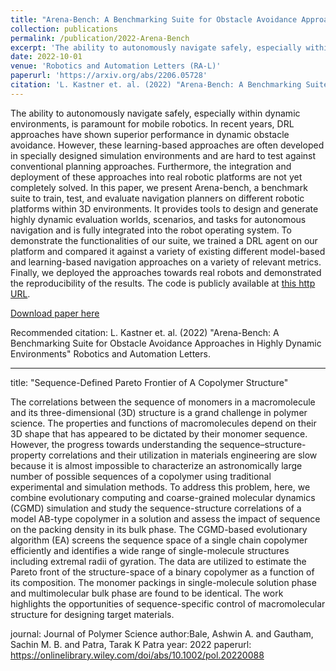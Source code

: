 ```yaml
---
title: "Arena-Bench: A Benchmarking Suite for Obstacle Avoidance Approaches in Highly Dynamic Environments"
collection: publications
permalink: /publication/2022-Arena-Bench
excerpt: 'The ability to autonomously navigate safely, especially within dynamic environments, is paramount for mobile robotics. In recent years, DRL approaches have shown superior performance in dynamic obstacle avoidance. However, these learning-based approaches are often developed in specially designed simulation environments and are hard to test against conventional planning approaches. Furthermore, the integration and deployment of these approaches into real robotic platforms are not yet completely solved. In this paper, we present Arena-bench, a benchmark suite to train, test, and evaluate navigation planners on different robotic platforms within 3D environments. It provides tools to design and generate highly dynamic evaluation worlds, scenarios, and tasks for autonomous navigation and is fully integrated into the robot operating system. To demonstrate the functionalities of our suite, we trained a DRL agent on our platform and compared it against a variety of existing different model-based and learning-based navigation approaches on a variety of relevant metrics. Finally, we deployed the approaches towards real robots and demonstrated the reproducibility of the results.'
date: 2022-10-01
venue: 'Robotics and Automation Letters (RA-L)'
paperurl: 'https://arxiv.org/abs/2206.05728'
citation: 'L. Kastner et. al. (2022) "Arena-Bench: A Benchmarking Suite for Obstacle Avoidance Approaches in Highly Dynamic Environments" Robotics and Automation Letters.'
---
```

The ability to autonomously navigate safely, especially within dynamic environments, is paramount for mobile robotics. In recent years, DRL approaches have shown superior performance in dynamic obstacle avoidance. However, these learning-based approaches are often developed in specially designed simulation environments and are hard to test against conventional planning approaches. Furthermore, the integration and deployment of these approaches into real robotic platforms are not yet completely solved. In this paper, we present Arena-bench, a benchmark suite to train, test, and evaluate navigation planners on different robotic platforms within 3D environments. It provides tools to design and generate highly dynamic evaluation worlds, scenarios, and tasks for autonomous navigation and is fully integrated into the robot operating system. To demonstrate the functionalities of our suite, we trained a DRL agent on our platform and compared it against a variety of existing different model-based and learning-based navigation approaches on a variety of relevant metrics. Finally, we deployed the approaches towards real robots and demonstrated the reproducibility of the results. The code is publicly available at [this http URL](https://github.com/ignc-research/arena-bench).

[Download paper here](https://arxiv.org/abs/2206.05728)

Recommended citation: L. Kastner et. al. (2022) "Arena-Bench: A Benchmarking Suite for Obstacle Avoidance Approaches in Highly Dynamic Environments" Robotics and Automation Letters.

----
title: "Sequence-Defined Pareto Frontier of A Copolymer Structure"

The correlations between the sequence of monomers in a macromolecule and its three-dimensional (3D) structure is a grand challenge in polymer science. The properties and functions of macromolecules depend on their 3D shape that has appeared to be dictated by their monomer sequence. However, the progress towards understanding the sequence–structure-property correlations and their utilization in materials engineering are slow because it is almost impossible to characterize an astronomically large number of possible sequences of a copolymer using traditional experimental and simulation methods. To address this problem, here, we combine evolutionary computing and coarse-grained molecular dynamics (CGMD) simulation and study the sequence-structure correlations of a model AB-type copolymer in a solution and assess the impact of sequence on the packing density in its bulk phase. The CGMD-based evolutionary algorithm (EA) screens the sequence space of a single chain copolymer efficiently and identifies a wide range of single-molecule structures including extremal radii of gyration. The data are utilized to estimate the Pareto front of the structure-space of a binary copolymer as a function of its composition. The monomer packings in single-molecule solution phase and multimolecular bulk phase are found to be identical. The work highlights the opportunities of sequence-specific control of macromolecular structure for designing target materials.

journal: Journal of Polymer Science
author:Bale, Ashwin A. and Gautham, Sachin M. B. and Patra, Tarak K Patra
year: 2022
paperurl: https://onlinelibrary.wiley.com/doi/abs/10.1002/pol.20220088

